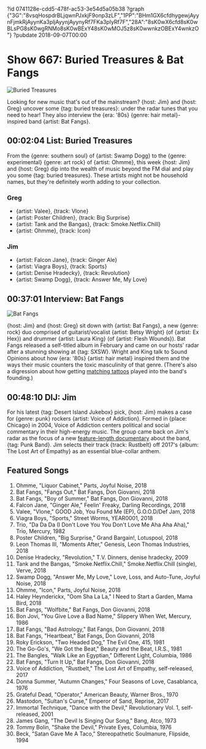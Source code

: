 ?id 0741128e-cdd5-478f-ac53-3e54d5a05b38
?graph {"3G":"8vsqHospdrBLjqwnPJxkjF9onp3zLF","1PP":"BHm1GX6cfdhygewjAyynFjmkRjAyynKa3pljAyynjAyynyRf7FKa3plyRf7F","28A":"8sK0wX6cfd8sK0wBLsPG8sK0wgRNMo8sK0wBExY48sK0wMOJ5z8sK0wwnkzOBExY4wnkzO"}
?pubdate 2018-09-07T00:00

# Show 667: Buried Treasures & Bat Fangs

![Buried Treasures](https://static.soundopinions.org/images/2018/vinyl1.jpg)

Looking for new music that's out of the mainstream? {host: Jim} and {host: Greg} uncover some {tag: buried treasures}: under the radar tunes that you need to hear! They also interview the {era: '80s} {genre: hair metal}-inspired band {artist: Bat Fangs}.

## 00:02:04 List: Buried Treasures

From the {genre: southern soul} of {artist: Swamp Dogg} to the {genre: experimental} {genre: art rock} of {artist: Ohmme}, this week {host: Jim} and {host: Greg} dip into the wealth of music beyond the FM dial and play you some {tag: buried treasures}. These artists might not be household names, but they're definitely worth adding to your collection.   

### Greg
- {artist: Valee}, {track: Vlone}
- {artist: Poster Children}, {track: Big Surprise} 
- {artist: Tank and the Bangas}, {track: Smoke.Netflix.Chill}
- {artist: Ohmme}, {track: Icon}

### Jim
- {artist: Falcon Jane}, {track: Ginger Ale}
- {artist: Viagra Boys}, {track: Sports}
- {artist: Denise Hradecky}, {track: Revolution}
- {artist: Swamp Dogg}, {track: Answer Me, My Love}

## 00:37:01 Interview: Bat Fangs
![Bat Fangs](https://static.soundopinions.org/assets/667/1PP0.jpg)

{host: Jim} and {host: Greg} sit down with {artist: Bat Fangs}, a new {genre: rock} duo comprised of guitarist/vocalist {artist: Betsy Wright} (of {artist: Ex Hex}) and drummer {artist: Laura King} (of {artist: Flesh Wounds}). Bat Fangs released a self-titled album in February and came on our hosts' radar after a stunning showing at {tag: SXSW}. Wright and King talk to Sound Opinions about how {era: '80s} {artist: hair metal} inspired them and the ways their music counters the toxic masculinity of that genre. (There's also a digression about how getting [matching tattoos](https://static.soundopinions.org/images/2018/BatFangsAG.jpg) played into the band's founding.)

## 00:48:10 DIJ: Jim

For his latest {tag: Desert Island Jukebox} pick, {host: Jim} makes a case for {genre: punk} rockers {artist: Voice of Addiction}. Formed in {place: Chicago} in 2004, Voice of Addiction centers political and social commentary in their high-energy music. The group came back on Jim's radar as the focus of a new [feature-length documentary](https://www.punkbandthemovie.com/) about the band, {tag: Punk Band}. Jim selects their track {track: Rustbelt} off 2017's {album: The Lost Art of Empathy} as an essential blue-collar anthem.

## Featured Songs

1. Ohmme, "Liquor Cabinet," Parts, Joyful Noise, 2018
1. Bat Fangs, "Fangs Out," Bat Fangs, Don Giovanni, 2018
1. Bat Fangs, "Boy of Summer," Bat Fangs, Don Giovanni, 2018
1. Falcon Jane, "Ginger Ale," Feelin' Freaky, Darling Recordings, 2018
1. Valee, "Vlone," GOOD Job, You Found Me (EP), G.O.O.D/Def Jam, 2018
1. Viagra Boys, "Sports," Street Worms, YEAR0001, 2018
1. Trio, "Da Da Da (I Don't Love You You Don't Love Me Aha Aha Aha)," Trio, Mercury, 1982
1. Poster Children, "Big Surprise," Grand Bargain!, Lotuspool, 2018
1. Leon Thomas III, "Moments After," Genesis, Leon Thomas Industries, 2018
1. Denise Hradecky, "Revolution," T.V. Dinners, denise hradecky, 2009
1. Tank and the Bangas, "Smoke.Netflix.Chill," Smoke.Netflix.Chill (single), Verve, 2018
1. Swamp Dogg, "Answer Me, My Love," Love, Loss, and Auto-Tune, Joyful Noise, 2018
1. Ohmme, "Icon," Parts, Joyful Noise, 2018
1. Haley Heynderickx, "Oom Sha La La," I Need to Start a Garden, Mama Bird, 2018
1. Bat Fangs, "Wolfbite," Bat Fangs, Don Giovanni, 2018
1. Bon Jovi, "You Give Love a Bad Name," Slippery When Wet, Mercury, 1986
1. Bat Fangs, "Bad Astrology," Bat Fangs, Don Giovanni, 2018
1. Bat Fangs, "Heartbeat," Bat Fangs, Don Giovanni, 2018
1. Roky Erickson, "Two Headed Dog," The Evil One, 415, 1981
1. The Go-Go's, "We Got the Beat," Beauty and the Beat, I.R.S., 1981
1. The Bangles, "Walk Like an Egyptian," Different Light, Columbia, 1986
1. Bat Fangs, "Turn It Up," Bat Fangs, Don Giovanni, 2018
1. Voice of Addiction, "Rustbelt," The Lost Art of Empathy, self-released, 2017
1. Donna Summer, "Autumn Changes," Four Seasons of Love, Casablanca, 1976
1. Grateful Dead, "Operator," American Beauty, Warner Bros., 1970
1. Mastodon, "Sultan's Curse," Emperor of Sand, Reprise, 2017
1. Immortal Technique, "Dance with the Devil," Revolutionary Vol. 1, self-released, 2001
1. James Gang, "The Devil Is Singing Our Song," Bang, Atco, 1973
1. Tommy Bolin, "Shake the Devil," Private Eyes, Columbia, 1976
1. Beck, "Satan Gave Me A Taco," Stereopathetic Soulmanure, Flipside, 1994